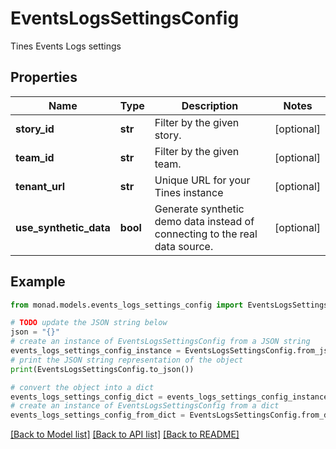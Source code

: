 # EventsLogsSettingsConfig

Tines Events Logs settings

## Properties

Name | Type | Description | Notes
------------ | ------------- | ------------- | -------------
**story_id** | **str** | Filter by the given story. | [optional] 
**team_id** | **str** | Filter by the given team. | [optional] 
**tenant_url** | **str** | Unique URL for your Tines instance | [optional] 
**use_synthetic_data** | **bool** | Generate synthetic demo data instead of connecting to the real data source. | [optional] 

## Example

```python
from monad.models.events_logs_settings_config import EventsLogsSettingsConfig

# TODO update the JSON string below
json = "{}"
# create an instance of EventsLogsSettingsConfig from a JSON string
events_logs_settings_config_instance = EventsLogsSettingsConfig.from_json(json)
# print the JSON string representation of the object
print(EventsLogsSettingsConfig.to_json())

# convert the object into a dict
events_logs_settings_config_dict = events_logs_settings_config_instance.to_dict()
# create an instance of EventsLogsSettingsConfig from a dict
events_logs_settings_config_from_dict = EventsLogsSettingsConfig.from_dict(events_logs_settings_config_dict)
```
[[Back to Model list]](../README.md#documentation-for-models) [[Back to API list]](../README.md#documentation-for-api-endpoints) [[Back to README]](../README.md)


